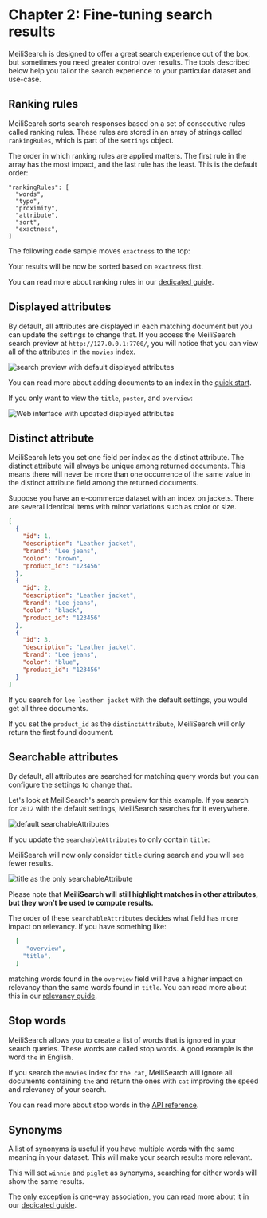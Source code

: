 # Chapter 2: Fine-tuning search results

MeiliSearch is designed to offer a great search experience out of the box, but sometimes you need greater control over results. The tools described below help you tailor the search experience to your particular dataset and use-case.

## Ranking rules

MeiliSearch sorts search responses based on a set of consecutive rules called ranking rules. These rules are stored in an array of strings called `rankingRules`, which is part of the `settings` object.

The order in which ranking rules are applied matters. The first rule in the array has the most impact, and the last rule has the least. This is the default order:

```
"rankingRules": [
  "words",
  "typo",
  "proximity",
  "attribute",
  "sort",
  "exactness",
]
```

The following code sample moves `exactness` to the top:

<CodeSamples id= "getting_started_update_rankingRules_md" />

Your results will be now be sorted based on `exactness` first.

You can read more about ranking rules in our [dedicated guide](/learn/core_concepts/relevancy.md).

## Displayed attributes

By default, all attributes are displayed in each matching document but you can update the settings to change that. If you access the MeiliSearch search preview at `http://127.0.0.1:7700/`, you will notice that you can view all of the attributes in the `movies` index.

![search preview with default displayed attributes](/getting-started/default_displayed_attributes.png)

You can read more about adding documents to an index in the [quick start](/learn/getting_started/quick_start.md#step-2-add-documents).

If you only want to view the `title`, `poster`, and `overview`:

<CodeSamples id= "getting_started_update_displayedAttributes_md" />

![Web interface with updated displayed attributes](/getting-started/updated_displayed_attributes.png)  

## Distinct attribute

MeiliSearch lets you set one field per index as the distinct attribute. The distinct attribute will always be unique among returned documents. This means there will never be more than one occurrence of the same value in the distinct attribute field among the returned documents.

Suppose you have an e-commerce dataset with an index on jackets. There are several identical items with minor variations such as color or size.

```json
[
  {
    "id": 1,
    "description": "Leather jacket",
    "brand": "Lee jeans",
    "color": "brown",
    "product_id": "123456"
  },
  {
    "id": 2,
    "description": "Leather jacket",
    "brand": "Lee jeans",
    "color": "black",
    "product_id": "123456"
  },
  {
    "id": 3,
    "description": "Leather jacket",
    "brand": "Lee jeans",
    "color": "blue",
    "product_id": "123456"
  }
]
```

If you search for `lee leather jacket` with the default settings, you would get all three documents.

If you set the `product_id` as the `distinctAttribute`, MeiliSearch will only return the first found document.

## Searchable attributes

By default, all attributes are searched for matching query words but you can configure the settings to change that.

Let's look at MeiliSearch's search preview for this example. If you search for `2012` with the default settings, MeiliSearch searches for it everywhere.

![default searchableAttributes](/getting-started/default_searchableAttributes.gif)

If you update the `searchableAttributes` to only contain `title`:

<CodeSamples id= "getting_started_update_searchableAttributes_md" />

MeiliSearch will now only consider `title` during search and you will see fewer results.

![title as the only searchableAttribute](/getting-started/title_searchableAttributes.gif)

Please note that **MeiliSearch will still highlight matches in other attributes, but they won’t be used to compute results.**

The order of these `searchableAttributes` decides what field has more impact on relevancy. If you have something like:

```json
  [
     "overview",
    "title", 
  ]
```

matching words found in the `overview` field will have a higher impact on relevancy than the same words found in `title`. You can read more about this in our [relevancy guide](/learn/core_concepts/relevancy.md#attribute-ranking-order).

## Stop words

MeiliSearch allows you to create a list of words that is ignored in your search queries. These words are called stop words. A good example is the word `the` in English.

<CodeSamples id= "getting_started_update_stop_words_md" />

If you search the `movies` index for `the cat`, MeiliSearch will ignore all documents containing `the` and return the ones with `cat` improving the speed and relevancy of your search.

You can read more about stop words in the [API reference](/reference/features/stop_words.md).

## Synonyms

A list of synonyms is useful if you have multiple words with the same meaning in your dataset. This will make your search results more relevant.

<CodeSamples id= "getting_started_synonyms_md" />

This will set `winnie` and `piglet` as synonyms, searching for either words will show the same results.

The only exception is one-way association, you can read more about it in our [dedicated guide](/reference/features/synonyms.md#one-way-association).
